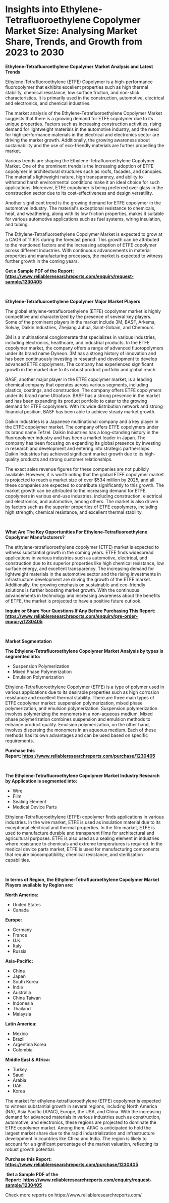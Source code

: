 <p><h1>Insights into Ethylene-Tetrafluoroethylene Copolymer Market Size: Analysing Market Share, Trends, and Growth from 2023 to 2030</h1></p><p><strong>Ethylene-Tetrafluoroethylene Copolymer Market Analysis and Latest Trends</strong></p>
<p><p>Ethylene-Tetrafluoroethylene (ETFE) Copolymer is a high-performance fluoropolymer that exhibits excellent properties such as high thermal stability, chemical resistance, low surface friction, and non-stick characteristics. It is primarily used in the construction, automotive, electrical and electronics, and chemical industries.</p><p>The market analysis of the Ethylene-Tetrafluoroethylene Copolymer Market suggests that there is a growing demand for ETFE copolymer due to its unique properties. Factors such as increasing construction activities, rising demand for lightweight materials in the automotive industry, and the need for high-performance materials in the electrical and electronics sector are driving the market growth. Additionally, the growing awareness about sustainability and the use of eco-friendly materials are further propelling the market.</p><p>Various trends are shaping the Ethylene-Tetrafluoroethylene Copolymer Market. One of the prominent trends is the increasing adoption of ETFE copolymer in architectural structures such as roofs, facades, and canopies. The material's lightweight nature, high transparency, and ability to withstand harsh environmental conditions make it an ideal choice for such applications. Moreover, ETFE copolymer is being preferred over glass in the construction sector due to its cost-effectiveness and design versatility.</p><p>Another significant trend is the growing demand for ETFE copolymer in the automotive industry. The material's exceptional resistance to chemicals, heat, and weathering, along with its low friction properties, makes it suitable for various automotive applications such as fuel systems, wiring insulation, and tubing.</p><p>The Ethylene-Tetrafluoroethylene Copolymer Market is expected to grow at a CAGR of 11.6% during the forecast period. This growth can be attributed to the mentioned factors and the increasing adoption of ETFE copolymer across different industries. With continuous advancements in material properties and manufacturing processes, the market is expected to witness further growth in the coming years.</p></p>
<p><strong>Get a Sample PDF of the Report:&nbsp; <a href="https://www.reliableresearchreports.com/enquiry/request-sample/1230405">https://www.reliableresearchreports.com/enquiry/request-sample/1230405</a></strong></p>
<p>&nbsp;</p>
<p><strong>Ethylene-Tetrafluoroethylene Copolymer Major Market Players</strong></p>
<p><p>The global ethylene-tetrafluoroethylene (ETFE) copolymer market is highly competitive and characterized by the presence of several key players. Some of the prominent players in the market include 3M, BASF, Arkema, Solvay, Daikin Industries, Zhejiang Juhua, Saint-Gobain, and Chemours.</p><p>3M is a multinational conglomerate that specializes in various industries, including electronics, healthcare, and industrial products. In the ETFE copolymer market, the company offers a range of advanced fluoropolymers under its brand name Dyneon. 3M has a strong history of innovation and has been continuously investing in research and development to develop advanced ETFE copolymers. The company has experienced significant growth in the market due to its robust product portfolio and global reach.</p><p>BASF, another major player in the ETFE copolymer market, is a leading chemical company that operates across various segments, including plastics, coatings, and construction. The company offers ETFE copolymers under its brand name Ultrafuse. BASF has a strong presence in the market and has been expanding its product portfolio to cater to the growing demand for ETFE copolymers. With its wide distribution network and strong financial position, BASF has been able to achieve steady market growth.</p><p>Daikin Industries is a Japanese multinational company and a key player in the ETFE copolymer market. The company offers ETFE copolymers under its brand name Tefzel. Daikin Industries has a long-standing history in the fluoropolymer industry and has been a market leader in Japan. The company has been focusing on expanding its global presence by investing in research and development and entering into strategic partnerships. Daikin Industries has achieved significant market growth due to its high-quality products and strong customer relationships.</p><p>The exact sales revenue figures for these companies are not publicly available. However, it is worth noting that the global ETFE copolymer market is projected to reach a market size of over $534 million by 2025, and all these companies are expected to contribute significantly to this growth. The market growth can be attributed to the increasing demand for ETFE copolymers in various end-use industries, including construction, electrical and electronics, and automotive, among others. The market is also driven by factors such as the superior properties of ETFE copolymers, including high strength, chemical resistance, and excellent thermal stability.</p></p>
<p>&nbsp;</p>
<p><strong>What Are The Key Opportunities For Ethylene-Tetrafluoroethylene Copolymer Manufacturers?</strong></p>
<p><p>The ethylene-tetrafluoroethylene copolymer (ETFE) market is expected to witness substantial growth in the coming years. ETFE finds widespread applications in various industries such as automotive, electrical, and construction due to its superior properties like high chemical resistance, low surface energy, and excellent transparency. The increasing demand for lightweight materials in the automotive sector and the rising investments in infrastructure development are driving the growth of the ETFE market. Additionally, the growing emphasis on sustainable and eco-friendly solutions is further boosting market growth. With the continuous advancements in technology and increasing awareness about the benefits of ETFE, the market is projected to have a positive future outlook.</p></p>
<p><strong>Inquire or Share Your Questions If Any Before Purchasing This Report: <a href="https://www.reliableresearchreports.com/enquiry/pre-order-enquiry/1230405">https://www.reliableresearchreports.com/enquiry/pre-order-enquiry/1230405</a></strong></p>
<p>&nbsp;</p>
<p><strong>Market Segmentation</strong></p>
<p><strong>The Ethylene-Tetrafluoroethylene Copolymer Market Analysis by types is segmented into:</strong></p>
<p><ul><li>Suspension Polymerization</li><li>Mixed Phase Polymerization</li><li>Emulsion Polymerization</li></ul></p>
<p><p>Ethylene-Tetrafluoroethylene Copolymer (ETFE) is a type of polymer used in various applications due to its desirable properties such as high corrosion resistance and excellent thermal stability. There are three main types of ETFE copolymer market: suspension polymerization, mixed phase polymerization, and emulsion polymerization. Suspension polymerization involves polymerizing the monomers in a non-aqueous medium. Mixed phase polymerization combines suspension and emulsion methods to enhance product quality. Emulsion polymerization, on the other hand, involves dispersing the monomers in an aqueous medium. Each of these methods has its own advantages and can be used based on specific requirements.</p></p>
<p><strong>Purchase this Report:&nbsp;<a href="https://www.reliableresearchreports.com/purchase/1230405">https://www.reliableresearchreports.com/purchase/1230405</a></strong></p>
<p>&nbsp;</p>
<p><strong>The Ethylene-Tetrafluoroethylene Copolymer Market Industry Research by Application is segmented into:</strong></p>
<p><ul><li>Wire</li><li>Film</li><li>Sealing Element</li><li>Medical Device Parts</li></ul></p>
<p><p>Ethylene-Tetrafluoroethylene (ETFE) copolymer finds applications in various industries. In the wire market, ETFE is used as insulation material due to its exceptional electrical and thermal properties. In the film market, ETFE is used to manufacture durable and transparent films for architectural and agricultural purposes. ETFE is also used as a sealing element in industries where resistance to chemicals and extreme temperatures is required. In the medical device parts market, ETFE is used for manufacturing components that require biocompatibility, chemical resistance, and sterilization capabilities.</p></p>
<p>&nbsp;</p>
<p><strong>In terms of Region, the Ethylene-Tetrafluoroethylene Copolymer Market Players available by Region are:</strong></p>
<p>
    <p> <strong> North America: </strong>
        <ul>
            <li>United States</li>
            <li>Canada</li>
        </ul>
        </p> 
    <p> <strong> Europe: </strong>
        <ul>
            <li>Germany</li>
            <li>France</li>
            <li>U.K.</li>
            <li>Italy</li>
            <li>Russia</li>
        </ul>
        </p> 
    <p> <strong> Asia-Pacific: </strong>
        <ul>
            <li>China</li>
            <li>Japan</li>
            <li>South Korea</li>
            <li>India</li>
            <li>Australia</li>
            <li>China Taiwan</li>
            <li>Indonesia</li>
            <li>Thailand</li>
            <li>Malaysia</li>
        </ul>
        </p> 
    <p> <strong> Latin America: </strong>
        <ul>
            <li>Mexico</li>
            <li>Brazil</li>
            <li>Argentina Korea</li>
            <li>Colombia</li>
        </ul>
        </p> 
    <p> <strong> Middle East & Africa: </strong>
        <ul>
            <li>Turkey</li>
            <li>Saudi</li>
            <li>Arabia</li>
            <li>UAE</li>
            <li>Korea</li>
        </ul>
    </p>
    </p>
<p><p>The market for ethylene-tetrafluoroethylene (ETFE) copolymer is expected to witness substantial growth in several regions, including North America (NA), Asia Pacific (APAC), Europe, the USA, and China. With the increasing demand for advanced materials in various industries such as construction, automotive, and electronics, these regions are projected to dominate the ETFE copolymer market. Among them, APAC is anticipated to hold the largest market share due to the rapid industrialization and infrastructure development in countries like China and India. The region is likely to account for a significant percentage of the market valuation, reflecting its robust growth potential.</p></p>
<p><strong>Purchase this Report: <a href="https://www.reliableresearchreports.com/purchase/1230405">https://www.reliableresearchreports.com/purchase/1230405</a></strong></p>
<p>&nbsp;<strong>Get a Sample PDF of the Report:&nbsp;&nbsp;<a href="https://www.reliableresearchreports.com/enquiry/request-sample/1230405">https://www.reliableresearchreports.com/enquiry/request-sample/1230405</a></strong></p>
<p><strong></strong></p>
<p>Check more reports on https://www.reliableresearchreports.com/</p>